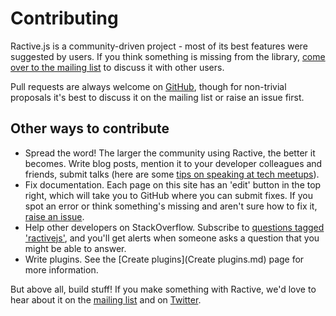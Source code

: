 # Contributing


Ractive.js is a community-driven project - most of its best features were suggested by users. If you think something is missing from the library, [come over to the mailing list](http://groups.google.com/forum/#!forum/ractive-js) to discuss it with other users.

Pull requests are always welcome on [GitHub](https://github.com/ractivejs/ractive), though for non-trivial proposals it's best to discuss it on the mailing list or raise an issue first.


## Other ways to contribute

* Spread the word! The larger the community using Ractive, the better it becomes. Write blog posts, mention it to your developer colleagues and friends, submit talks (here are some [tips on speaking at tech meetups](http://speaking.io/)).
* Fix documentation. Each page on this site has an 'edit' button in the top right, which will take you to GitHub where you can submit fixes. If you spot an error or think something's missing and aren't sure how to fix it, [raise an issue](https://github.com/ractivejs/docs.ractivejs.org/issues).
* Help other developers on StackOverflow. Subscribe to [questions tagged 'ractivejs'](http://stackoverflow.com/questions/tagged/ractivejs), and you'll get alerts when someone asks a question that you might be able to answer.
* Write plugins. See the [Create plugins](Create plugins.md) page for more information.

But above all, build stuff! If you make something with Ractive, we'd love to hear about it on the [mailing list](http://groups.google.com/forum/#!forum/ractive-js) and on [Twitter](http://twitter.com/RactiveJS).
